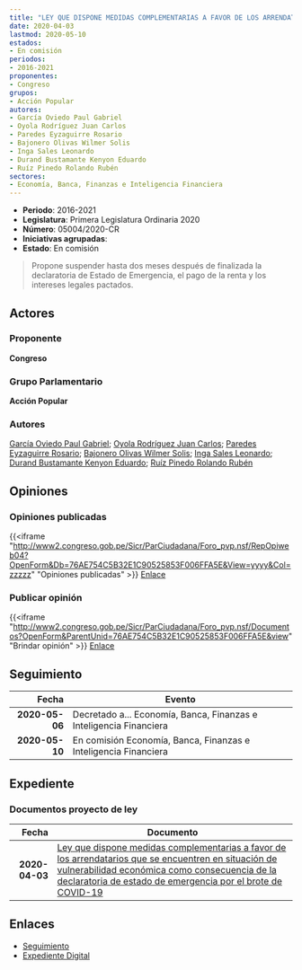 ```yaml
---
title: "LEY QUE DISPONE MEDIDAS COMPLEMENTARIAS A FAVOR DE LOS ARRENDATARIOS QUE SE ENCUENTREN EN SITUACIÓN DE VULNERABILIDAD ECONÓMICA COMO CONSECUENCIA DE LA DECLARATORIA DE ESTADO DE EMERGENCIA POR EL BROTE DE COVID-19"
date: 2020-04-03
lastmod: 2020-05-10
estados:
- En comisión
periodos:
- 2016-2021
proponentes:
- Congreso
grupos:
- Acción Popular
autores:
- García Oviedo Paul Gabriel
- Oyola Rodríguez Juan Carlos
- Paredes Eyzaguirre Rosario
- Bajonero Olivas Wilmer Solis
- Inga Sales Leonardo
- Durand Bustamante Kenyon Eduardo
- Ruíz Pinedo Rolando Rubén
sectores:
- Economía, Banca, Finanzas e Inteligencia Financiera
---
```

- **Periodo**: 2016-2021
- **Legislatura**: Primera Legislatura Ordinaria 2020
- **Número**: 05004/2020-CR
- **Iniciativas agrupadas**: 
- **Estado**: En comisión

> Propone suspender hasta dos meses después de finalizada la declaratoria de Estado de Emergencia, el pago de la renta y los intereses legales pactados.


## Actores

### Proponente

**Congreso**

### Grupo Parlamentario

**Acción Popular**

### Autores

[García Oviedo Paul Gabriel](mailto:mailto:pgarcia@congreso.gob.pe); [Oyola Rodríguez Juan Carlos](mailto:mailto:joyola@congreso.gob.pe); [Paredes Eyzaguirre Rosario](mailto:mailto:rparedes@congreso.gob.pe); [Bajonero Olivas Wilmer Solis](mailto:mailto:wbajonero@congreso.gob.pe); [Inga Sales Leonardo](mailto:mailto:lingas@congreso.gob.pe); [Durand Bustamante Kenyon Eduardo](mailto:mailto:kdurand@congreso.gob.pe); [Ruíz Pinedo Rolando Rubén](mailto:mailto:rruiz@congreso.gob.pe)

## Opiniones

### Opiniones publicadas

{{<iframe "http://www2.congreso.gob.pe/Sicr/ParCiudadana/Foro_pvp.nsf/RepOpiweb04?OpenForm&Db=76AE754C5B32E1C90525853F006FFA5E&View=yyyy&Col=zzzzz" "Opiniones publicadas" >}}
[Enlace](http://www2.congreso.gob.pe/Sicr/ParCiudadana/Foro_pvp.nsf/RepOpiweb04?OpenForm&Db=76AE754C5B32E1C90525853F006FFA5E&View=yyyy&Col=zzzzz)

### Publicar opinión

{{<iframe "http://www2.congreso.gob.pe/Sicr/ParCiudadana/Foro_pvp.nsf/Documentos?OpenForm&ParentUnid=76AE754C5B32E1C90525853F006FFA5E&view" "Brindar opinión" >}}
[Enlace](http://www2.congreso.gob.pe/Sicr/ParCiudadana/Foro_pvp.nsf/Documentos?OpenForm&ParentUnid=76AE754C5B32E1C90525853F006FFA5E&view)


## Seguimiento

| Fecha | Evento |
|------:|--------|
| **2020-05-06** | Decretado a... Economía, Banca, Finanzas e Inteligencia Financiera |
| **2020-05-10** | En comisión Economía, Banca, Finanzas e Inteligencia Financiera |

## Expediente

### Documentos proyecto de ley

| Fecha | Documento |
|------:|-----------|
| **2020-04-03** | [Ley que dispone medidas complementarias a favor de los arrendatarios que se encuentren en situación de vulnerabilidad económica como consecuencia de la declaratoria de estado de emergencia por el brote de COVID-19](http://www.leyes.congreso.gob.pe/Documentos/2016_2021/Proyectos_de_Ley_y_de_Resoluciones_Legislativas/PL05004_20200403.pdf) |

## Enlaces

- [Seguimiento](http://www2.congreso.gob.pe/Sicr/TraDocEstProc/CLProLey2016.nsf/f7fff46988ca05b1052578e100829cc7/606e4a48024f631e0525854000122da5?OpenDocument)
- [Expediente Digital](http://www2.congreso.gob.pe/Sicr/TraDocEstProc/CLProLey2016.nsf/f7fff46988ca05b1052578e100829cc7/606e4a48024f631e0525854000122da5?OpenDocument&Click=05257FB7005EB655.eb71d0cf91d8294e05256cdf006b5706/$Body/0.1C6C)

